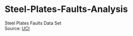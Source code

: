 # Steel-Plates-Faults-Analysis
Steel Plates Faults Data Set \
Source: [UCI](http://archive.ics.uci.edu/ml/datasets/steel+plates+faults)
